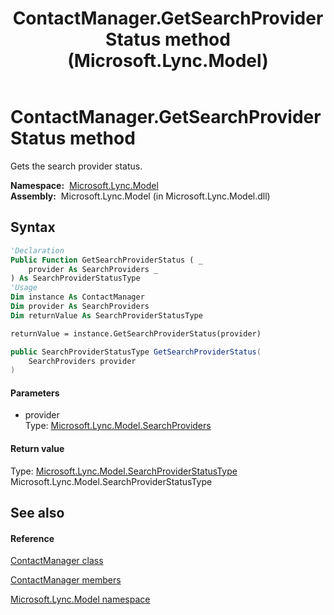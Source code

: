 ﻿---
title: ContactManager.GetSearchProviderStatus method  (Microsoft.Lync.Model)
TOCTitle: 'GetSearchProviderStatus method '
ms:assetid: M:Microsoft.Lync.Model.ContactManager.GetSearchProviderStatus(Microsoft.Lync.Model.SearchProviders)_DI_3_UC_OCS14MrefLyncWPF
ms:mtpsurl: https://msdn.microsoft.com/en-us/library/microsoft.lync.model.contactmanager.getsearchproviderstatus(v=office.15)
ms:contentKeyID: 48591198
ms.date: 07/28/2014
mtps_version: v=office.15
f1_keywords:
- Microsoft.Lync.Model.ContactManager.GetSearchProviderStatus
dev_langs:
- CSharp
- JScript
- VB
- other
---

# ContactManager.GetSearchProviderStatus method

Gets the search provider status.

**Namespace:**  [Microsoft.Lync.Model](microsoft-lync-model-namespace_2.md)  
**Assembly:**  Microsoft.Lync.Model (in Microsoft.Lync.Model.dll)

## Syntax

``` vb
'Declaration
Public Function GetSearchProviderStatus ( _
    provider As SearchProviders _
) As SearchProviderStatusType
'Usage
Dim instance As ContactManager
Dim provider As SearchProviders
Dim returnValue As SearchProviderStatusType

returnValue = instance.GetSearchProviderStatus(provider)
```

``` csharp
public SearchProviderStatusType GetSearchProviderStatus(
    SearchProviders provider
)
```

#### Parameters

  - provider  
    Type: [Microsoft.Lync.Model.SearchProviders](searchproviders-enumeration-microsoft-lync-model_2.md)  

#### Return value

Type: [Microsoft.Lync.Model.SearchProviderStatusType](searchproviderstatustype-enumeration-microsoft-lync-model_2.md)  
Microsoft.Lync.Model.SearchProviderStatusType  

## See also

#### Reference

[ContactManager class](contactmanager-class-microsoft-lync-model_2.md)

[ContactManager members](contactmanager-members-microsoft-lync-model_2.md)

[Microsoft.Lync.Model namespace](microsoft-lync-model-namespace_2.md)

